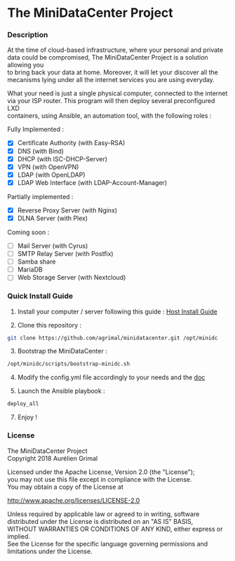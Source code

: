 # The MiniDataCenter Project

### Description

At the time of cloud-based infrastructure, where your personal and private  
data could be compromised, The MiniDataCenter Project is a solution allowing you  
to bring back your data at home. Moreover, it will let your discover all the  
mecanisms lying under all the internet services you are using everyday.

What your need is just a single physical computer, connected to the internet  
via your ISP router. This program will then deploy several preconfigured LXD  
containers, using Ansible, an automation tool, with the following roles :

Fully Implemented :
- [x] Certificate Authority (with Easy-RSA)
- [x] DNS (with Bind)
- [x] DHCP (with ISC-DHCP-Server)
- [x] VPN (with OpenVPN)
- [x] LDAP (with OpenLDAP)
- [x] LDAP Web Interface (with LDAP-Account-Manager)

Partially implemented :
- [x] Reverse Proxy Server (with Nginx)
- [x] DLNA Server (with Plex)

Coming soon :
- [ ] Mail Server (with Cyrus)
- [ ] SMTP Relay Server (with Postfix)
- [ ] Samba share
- [ ] MariaDB
- [ ] Web Storage Server (with Nextcloud)

### Quick Install Guide

1. Install your computer / server following this guide :
[Host Install Guide](docs/host_install_guide.md)

2. Clone this repository :

```bash
git clone https://github.com/agrimal/minidatacenter.git /opt/minidc
```

3. Bootstrap the MiniDataCenter :

```bash
/opt/minidc/scripts/bootstrap-minidc.sh
```

4. Modify the config.yml file accordingly to your needs and the [doc](docs)

5. Launch the Ansible playbook :

```bash
deploy_all
```

7. Enjoy !

### License

 The MiniDataCenter Project  
 Copyright 2018 Aurélien Grimal

 Licensed under the Apache License, Version 2.0 (the "License");  
 you may not use this file except in compliance with the License.  
 You may obtain a copy of the License at  

   http://www.apache.org/licenses/LICENSE-2.0

 Unless required by applicable law or agreed to in writing, software  
 distributed under the License is distributed on an "AS IS" BASIS,  
 WITHOUT WARRANTIES OR CONDITIONS OF ANY KIND, either express or implied.  
 See the License for the specific language governing permissions and  
 limitations under the License.
